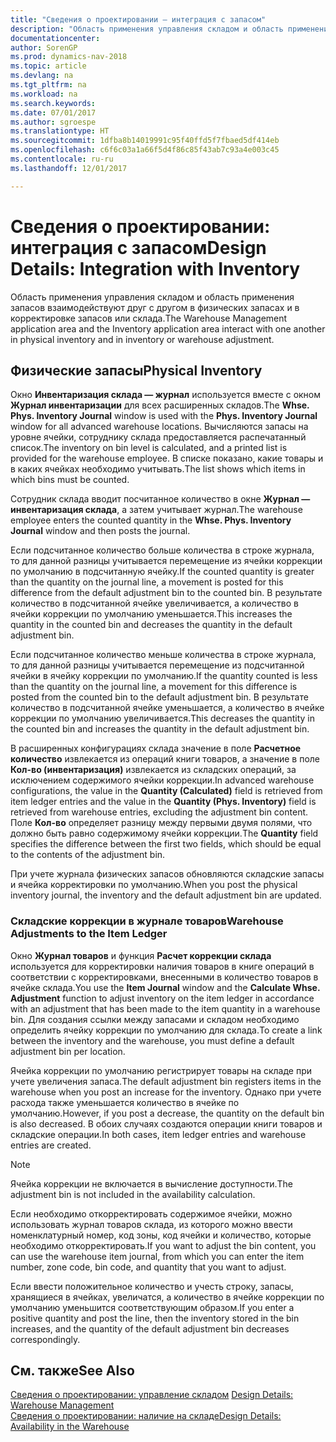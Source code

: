```yaml
---
title: "Сведения о проектировании — интеграция с запасом"
description: "Область применения управления складом и область применения запасов взаимодействуют друг с другом в физических запасах и в корректировке запасов или склада."
documentationcenter: 
author: SorenGP
ms.prod: dynamics-nav-2018
ms.topic: article
ms.devlang: na
ms.tgt_pltfrm: na
ms.workload: na
ms.search.keywords: 
ms.date: 07/01/2017
ms.author: sgroespe
ms.translationtype: HT
ms.sourcegitcommit: 1dfba8b14019991c95f40ffd5f7fbaed5df414eb
ms.openlocfilehash: c6f6c03a1a66f5d4f86c85f43ab7c93a4e003c45
ms.contentlocale: ru-ru
ms.lasthandoff: 12/01/2017

---
```

# <a name="design-details-integration-with-inventory"></a><span data-ttu-id="d73f8-103">Сведения о проектировании: интеграция с запасом</span><span class="sxs-lookup"><span data-stu-id="d73f8-103">Design Details: Integration with Inventory</span></span>
<span data-ttu-id="d73f8-104">Область применения управления складом и область применения запасов взаимодействуют друг с другом в физических запасах и в корректировке запасов или склада.</span><span class="sxs-lookup"><span data-stu-id="d73f8-104">The Warehouse Management application area and the Inventory application area interact with one another in physical inventory and in inventory or warehouse adjustment.</span></span>  
  
## <a name="physical-inventory"></a><span data-ttu-id="d73f8-105">Физические запасы</span><span class="sxs-lookup"><span data-stu-id="d73f8-105">Physical Inventory</span></span>  
 <span data-ttu-id="d73f8-106">Окно **Инвентаризация склада — журнал** используется вместе с окном **Журнал инвентаризации** для всех расширенных складов.</span><span class="sxs-lookup"><span data-stu-id="d73f8-106">The **Whse. Phys. Inventory Journal** window is used with the **Phys. Inventory Journal** window for all advanced warehouse locations.</span></span> <span data-ttu-id="d73f8-107">Вычисляются запасы на уровне ячейки, сотруднику склада предоставляется распечатанный список.</span><span class="sxs-lookup"><span data-stu-id="d73f8-107">The inventory on bin level is calculated, and a printed list is provided for the warehouse employee.</span></span> <span data-ttu-id="d73f8-108">В списке показано, какие товары и в каких ячейках необходимо учитывать.</span><span class="sxs-lookup"><span data-stu-id="d73f8-108">The list shows which items in which bins must be counted.</span></span>  
  
 <span data-ttu-id="d73f8-109">Сотрудник склада вводит посчитанное количество в окне **Журнал — инвентаризация склада**, а затем учитывает журнал.</span><span class="sxs-lookup"><span data-stu-id="d73f8-109">The warehouse employee enters the counted quantity in the **Whse. Phys. Inventory Journal** window and then posts the journal.</span></span>  
  
 <span data-ttu-id="d73f8-110">Если подсчитанное количество больше количества в строке журнала, то для данной разницы учитывается перемещение из ячейки коррекции по умолчанию в подсчитанную ячейку.</span><span class="sxs-lookup"><span data-stu-id="d73f8-110">If the counted quantity is greater than the quantity on the journal line, a movement is posted for this difference from the default adjustment bin to the counted bin.</span></span> <span data-ttu-id="d73f8-111">В результате количество в подсчитанной ячейке увеличивается, а количество в ячейки коррекции по умолчанию уменьшается.</span><span class="sxs-lookup"><span data-stu-id="d73f8-111">This increases the quantity in the counted bin and decreases the quantity in the default adjustment bin.</span></span>  
  
 <span data-ttu-id="d73f8-112">Если подсчитанное количество меньше количества в строке журнала, то для данной разницы учитывается перемещение из подсчитанной ячейки в ячейку коррекции по умолчанию.</span><span class="sxs-lookup"><span data-stu-id="d73f8-112">If the quantity counted is less than the quantity on the journal line, a movement for this difference is posted from the counted bin to the default adjustment bin.</span></span> <span data-ttu-id="d73f8-113">В результате количество в подсчитанной ячейке уменьшается, а количество в ячейке коррекции по умолчанию увеличивается.</span><span class="sxs-lookup"><span data-stu-id="d73f8-113">This decreases the quantity in the counted bin and increases the quantity in the default adjustment bin.</span></span>  
  
 <span data-ttu-id="d73f8-114">В расширенных конфигурациях склада значение в поле **Расчетное количество** извлекается из операций книги товаров, а значение в поле **Кол-во (инвентаризация)** извлекается из складских операций, за исключением содержимого ячейки коррекции.</span><span class="sxs-lookup"><span data-stu-id="d73f8-114">In advanced warehouse configurations, the value in the **Quantity (Calculated)** field is retrieved from item ledger entries and the value in the **Quantity (Phys. Inventory)** field is retrieved from warehouse entries, excluding the adjustment bin content.</span></span> <span data-ttu-id="d73f8-115">Поле **Кол-во** определяет разницу между первыми двумя полями, что должно быть равно содержимому ячейки коррекции.</span><span class="sxs-lookup"><span data-stu-id="d73f8-115">The **Quantity** field specifies the difference between the first two fields, which should be equal to the contents of the adjustment bin.</span></span>  
  
 <span data-ttu-id="d73f8-116">При учете журнала физических запасов обновляются складские запасы и ячейка корректировки по умолчанию.</span><span class="sxs-lookup"><span data-stu-id="d73f8-116">When you post the physical inventory journal, the inventory and the default adjustment bin are updated.</span></span>  
  
### <a name="warehouse-adjustments-to-the-item-ledger"></a><span data-ttu-id="d73f8-117">Складские коррекции в журнале товаров</span><span class="sxs-lookup"><span data-stu-id="d73f8-117">Warehouse Adjustments to the Item Ledger</span></span>  
 <span data-ttu-id="d73f8-118">Окно **Журнал товаров** и функция **Расчет коррекции склада** используется для корректировки наличия товаров в книге операций в соответствии с корректировками, внесенными в количество товаров в ячейке склада.</span><span class="sxs-lookup"><span data-stu-id="d73f8-118">You use the **Item Journal** window and the **Calculate Whse. Adjustment** function to adjust inventory on the item ledger in accordance with an adjustment that has been made to the item quantity in a warehouse bin.</span></span> <span data-ttu-id="d73f8-119">Для создания ссылки между запасами и складом необходимо определить ячейку коррекции по умолчанию для склада.</span><span class="sxs-lookup"><span data-stu-id="d73f8-119">To create a link between the inventory and the warehouse, you must define a default adjustment bin per location.</span></span>  
  
 <span data-ttu-id="d73f8-120">Ячейка коррекции по умолчанию регистрирует товары на складе при учете увеличения запаса.</span><span class="sxs-lookup"><span data-stu-id="d73f8-120">The default adjustment bin registers items in the warehouse when you post an increase for the inventory.</span></span> <span data-ttu-id="d73f8-121">Однако при учете расхода также уменьшается количество в ячейке по умолчанию.</span><span class="sxs-lookup"><span data-stu-id="d73f8-121">However, if you post a decrease, the quantity on the default bin is also decreased.</span></span> <span data-ttu-id="d73f8-122">В обоих случаях создаются операции книги товаров и складские операции.</span><span class="sxs-lookup"><span data-stu-id="d73f8-122">In both cases, item ledger entries and warehouse entries are created.</span></span>  
  
> [!NOTE]  
>  <span data-ttu-id="d73f8-123">Ячейка коррекции не включается в вычисление доступности.</span><span class="sxs-lookup"><span data-stu-id="d73f8-123">The adjustment bin is not included in the availability calculation.</span></span>  
  
 <span data-ttu-id="d73f8-124">Если необходимо откорректировать содержимое ячейки, можно использовать журнал товаров склада, из которого можно ввести номенклатурный номер, код зоны, код ячейки и количество, которые необходимо откорректировать.</span><span class="sxs-lookup"><span data-stu-id="d73f8-124">If you want to adjust the bin content, you can use the warehouse item journal, from which you can enter the item number, zone code, bin code, and quantity that you want to adjust.</span></span>  
  
 <span data-ttu-id="d73f8-125">Если ввести положительное количество и учесть строку, запасы, хранящиеся в ячейках, увеличатся, а количество в ячейке коррекции по умолчанию уменьшится соответствующим образом.</span><span class="sxs-lookup"><span data-stu-id="d73f8-125">If you enter a positive quantity and post the line, then the inventory stored in the bin increases, and the quantity of the default adjustment bin decreases correspondingly.</span></span>  
  
## <a name="see-also"></a><span data-ttu-id="d73f8-126">См. также</span><span class="sxs-lookup"><span data-stu-id="d73f8-126">See Also</span></span>  
 <span data-ttu-id="d73f8-127">[Сведения о проектировании: управление складом](design-details-warehouse-management.md) </span><span class="sxs-lookup"><span data-stu-id="d73f8-127">[Design Details: Warehouse Management](design-details-warehouse-management.md) </span></span>  
 [<span data-ttu-id="d73f8-128">Сведения о проектировании: наличие на складе</span><span class="sxs-lookup"><span data-stu-id="d73f8-128">Design Details: Availability in the Warehouse</span></span>](design-details-availability-in-the-warehouse.md)
